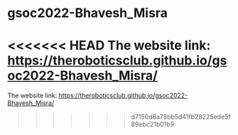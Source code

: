 # gsoc2022-Bhavesh_Misra

<<<<<<< HEAD
The website link: https://theroboticsclub.github.io/gsoc2022-Bhavesh_Misra/
=======
The website link: https://theroboticsclub.github.io/gsoc2022-Bhavesh_Misra/
>>>>>>> d7150d8a78bb5d41fb28225ede5f89ebc21b01b9
